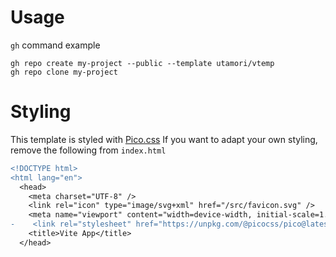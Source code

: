 # Usage

`gh` command example

```
gh repo create my-project --public --template utamori/vtemp
gh repo clone my-project
```

# Styling

This template is styled with [Pico.css](https://picocss.com/)
If you want to adapt your own styling, remove the following from `index.html`

```diff
<!DOCTYPE html>
<html lang="en">
  <head>
    <meta charset="UTF-8" />
    <link rel="icon" type="image/svg+xml" href="/src/favicon.svg" />
    <meta name="viewport" content="width=device-width, initial-scale=1.0" />
-    <link rel="stylesheet" href="https://unpkg.com/@picocss/pico@latest/css/pico.min.css" />
    <title>Vite App</title>
  </head>

```
